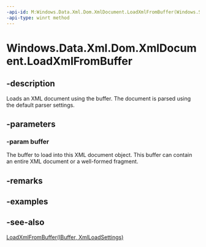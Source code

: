 ----api-id: M:Windows.Data.Xml.Dom.XmlDocument.LoadXmlFromBuffer(Windows.Storage.Streams.IBuffer)
-api-type: winrt method
---<!-- Method syntaxpublic void LoadXmlFromBuffer(Windows.Storage.Streams.IBuffer buffer)--># Windows.Data.Xml.Dom.XmlDocument.LoadXmlFromBuffer## -descriptionLoads an XML document using the buffer. The document is parsed using the default parser settings.## -parameters### -param bufferThe buffer to load into this XML document object. This buffer can contain an entire XML document or a well-formed fragment.## -remarks## -examples## -see-also[LoadXmlFromBuffer(IBuffer, XmlLoadSettings)](xmldocument_loadxmlfrombuffer_479690350.md)